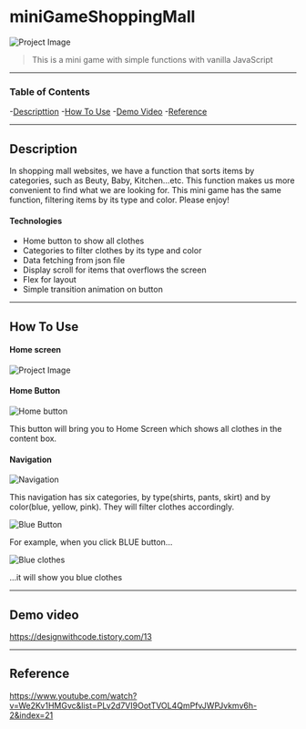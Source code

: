 # miniGameShoppingMall

![Project Image](https://user-images.githubusercontent.com/81205807/117224257-72b1cd00-ae4a-11eb-96be-7b8aeae2874e.png)

> This is a mini game with simple functions with vanilla JavaScript

---

### Table of Contents

-[Descripttion](#description)
-[How To Use](#how-to-use)
-[Demo Video](#demo-video)
-[Reference](#reference)

---

## Description

In shopping mall websites, we have a function that sorts items by categories, such as Beuty, Baby, Kitchen...etc. This function makes us more convenient to find what we are looking for. This mini game has the same function, filtering items by its type and color. Please enjoy!

#### Technologies

- Home button to show all clothes
- Categories to filter clothes by its type and color
- Data fetching from json file
- Display scroll for items that overflows the screen
- Flex for layout
- Simple transition animation on button

---

## How To Use

#### Home screen

![Project Image](https://user-images.githubusercontent.com/81205807/117224257-72b1cd00-ae4a-11eb-96be-7b8aeae2874e.png)

#### Home Button

![Home button](https://user-images.githubusercontent.com/81205807/117225467-56fbf600-ae4d-11eb-830f-67508499855e.png)

This button will bring you to Home Screen which shows all clothes in the content box.

#### Navigation

![Navigation](https://user-images.githubusercontent.com/81205807/117225605-aa6e4400-ae4d-11eb-8d43-c2485f59c1c5.png)

This navigation has six categories, by type(shirts, pants, skirt) and by color(blue, yellow, pink). They will filter clothes accordingly.

![Blue Button](https://user-images.githubusercontent.com/81205807/117228228-9fb6ad80-ae53-11eb-8152-27f994635128.png)

For example, when you click BLUE button...

![Blue clothes](https://user-images.githubusercontent.com/81205807/117228307-beb53f80-ae53-11eb-8a03-75a5b581e1fe.png)

...it will show you blue clothes

---

## Demo video

https://designwithcode.tistory.com/13


---

## Reference

https://www.youtube.com/watch?v=We2Kv1HMGvc&list=PLv2d7VI9OotTVOL4QmPfvJWPJvkmv6h-2&index=21


